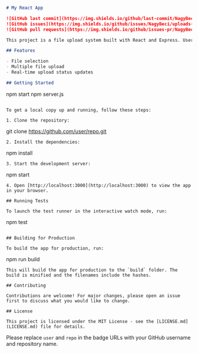 ```markdown
# My React App

![GitHub last commit](https://img.shields.io/github/last-commit/NagyBeci/uploads-download-react)
![GitHub issues](https://img.shields.io/github/issues/NagyBeci/uploads-download-react)
![GitHub pull requests](https://img.shields.io/github/issues-pr/NagyBeci/uploads-download-react)

This project is a file upload system built with React and Express. Users can select multiple files and upload them to a server.

## Features

- File selection
- Multiple file upload
- Real-time upload status updates

## Getting Started
```
npm start 
npm server.js
```

To get a local copy up and running, follow these steps:

1. Clone the repository:
   ```
   git clone https://github.com/user/repo.git
   ```
2. Install the dependencies:
   ```
   npm install
   ```
3. Start the development server:
   ```
   npm start
   ```
4. Open [http://localhost:3000](http://localhost:3000) to view the app in your browser.

## Running Tests

To launch the test runner in the interactive watch mode, run:
```
npm test
```

## Building for Production

To build the app for production, run:
```
npm run build
```
This will build the app for production to the `build` folder. The build is minified and the filenames include the hashes.

## Contributing

Contributions are welcome! For major changes, please open an issue first to discuss what you would like to change.

## License

This project is licensed under the MIT License - see the [LICENSE.md](LICENSE.md) file for details.
```

Please replace `user` and `repo` in the badge URLs with your GitHub username and repository name.